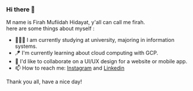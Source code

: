### Hi there 👋

M name is Firah Mufiidah Hidayat, y'all can call me firah. <br>
here are some things about myself :

- 👩🏻‍💻 I am currently studying at university, majoring in information systems.
- 🪁 I'm currently learning about cloud computing with GCP.
- 👯 I'd like to collaborate on a UI/UX design for a website or mobile app.
- 📫 How to reach me: [Instagram](https://www.instagram.com/firahmhh/) and [Linkedin](https://www.linkedin.com/in/firahmh15)

Thank you all, have a nice day!

 






